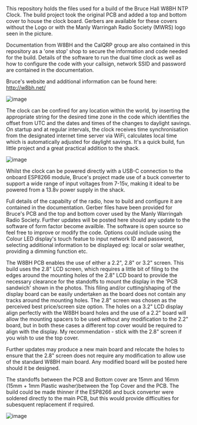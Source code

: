 This repository holds the files used for a build of the Bruce Hall W8BH NTP Clock. The build project took the original PCB and added a top and bottom cover to house the clock board. Gerbers are available for these covers without the Logo or with the Manly Warringah Radio Society (MWRS) logo seen in the picture. 

Documentation from W8BH and the CalQRP group are also contained in this repository as a 'one stop' shop to secure the information and code needed for the build. Details of the software to run the dual time clock as well as how to configure the code with your callsign, network SSID and password are contained in the documentation. 

Bruce's website and additional information can be found here: http://w8bh.net/

![image](https://github.com/user-attachments/assets/14b7e2cb-526c-4650-acd3-af152780c68b)

The clock can be confired for any location within the world, by inserting the appropriate string for the desired time zone in the code which identifies the offset from UTC and the dates and times of the changes to daylight savings. On startup and at regular intervals, the clock receives time synchronisation from the designated internet time server via WiFi, calculates local time which is automatically adjusted for daylight savings. It's a quick build, fun little project and a great practical addition to the shack.

![image](https://github.com/user-attachments/assets/59c70f6c-8328-487c-b480-25ff34069805)

Whilst the clock can be powered directly with a USB-C connection to the onboard ESP8266 module, Bruce's project made use of a buck converter to support a wide range of input voltages from 7-15v, making it ideal to be powered from a 13.8v power supply in the shack.

Full details of the capabilty of the radio, how to build and configure it are contained in the documentation. Gerber files have been provided for Bruce's PCB and the top and bottom cover used by the Manly Warringah Radio Society. Further updates will be posted here should any update to the software of form factor become availble. The software is open source so feel free to improve or modify the code. Options could include using the Colour LED display's touch featue to input network ID and password, selecting additional information to be displayed eg: local or solar weather, providing a dimming function etc.

The W8BH PCB enables the use of either a 2.2", 2.8" or 3.2" screen. This build uses the 2.8" LCD screen, which requires a little bit of filing to the edges around the mounting holes of the 2.8" LCD board to provide the necessary clearance for the standoffs to mount the display in the 'PCB sandwich' shown in the photos. This filing and/or cutting/shaping of the display board can be easily undertaken as the board does not contain any tracks around the mounting holes. The 2.8" screen was chosen as the perceived best price/screen size option. The holes on a 3.2" LCD display align perfectly with the W8BH board holes and the use of a 2.2" board will allow the mounting spacers to be used without any modification to the 2.2" board, but in both these cases a different top cover would be required to align with the display. My recommendation - stick with the 2.8" screen if you wish to use the top cover.

Further updates may produce a new main board and relocate the holes to ensure that the 2.8" screen does not require any modification to allow use of the standard W8BH main board. Any modified board will be posted here should it be designed. 

The standoffs between the PCB and Bottom cover are 15mm and 16mm (15mm + 1mm Plastic washer)between the Top Cover and the PCB. The build could be made thinner if the ESP8266 and buck converter were soldered directly to the main PCB, but this would provide difficulties for subesquent replacement if required.


![image](https://github.com/user-attachments/assets/685b4c6e-ecf7-4b40-9a97-8eb329498cef)
